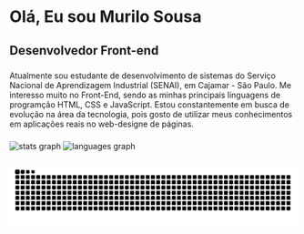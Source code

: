 <h1 align="left">Olá, Eu sou Murilo Sousa</h1>

###

<h2 align="left">Desenvolvedor Front-end</h2>

###

<p align="left">Atualmente sou estudante de desenvolvimento de sistemas do Serviço Nacional de Aprendizagem Industrial (SENAI), em Cajamar - São Paulo.  Me interesso muito no Front-End, sendo as minhas principais linguagens de programção HTML, CSS e JavaScript. Estou constantemente em busca de evolução na área da tecnologia, pois gosto de utilizar meus conhecimentos em aplicações reais no web-designe de páginas.</p>

###

<div align="left">
  <img src="https://github-readme-stats.vercel.app/api?username=Murilo-Sousa&hide_title=false&hide_rank=false&show_icons=true&include_all_commits=true&count_private=true&disable_animations=false&theme=github_dark&locale=pt-br&hide_border=false&order=1" height="150" alt="stats graph"  />
  <img src="https://github-readme-stats.vercel.app/api/top-langs?username=Murilo-Sousa&locale=pt-br&hide_title=false&layout=compact&card_width=320&langs_count=5&theme=github_dark&hide_border=false&order=2" height="112" alt="languages graph"  />
</div>

###

<img src="https://raw.githubusercontent.com/Murilo-Sousa/Murilo-Sousa/output/snake.svg" alt="Snake animation" />

###
